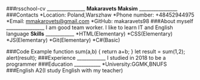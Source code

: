 ###rsschool-cv ________________
**Makaravets Maksim** ________________ 
###Contacts *Location: Poland,Warszhaw 
*Phone number: +48452944975 *Email: mmakarovets@gmail.com 
*GitHub: makaravets98 ###About myself ________________ I am good team worker. I like to learn IT and English language
**Skills** ____________ 
*HTML(Elementary) 
*CSS(Elementary) 
*JS(Elementary) 
*Git(Elementary) 
*C#(Basic) 

###Code Example
function sum(a,b)
{
return a+b;
}
let result = sum(1,2);
alert(result);
###Experience ____________ I studied in 2018 to be a programmer 
###Education ___________ *University:GGMK,BNUFS 
###English A2(I study English with my teacher)